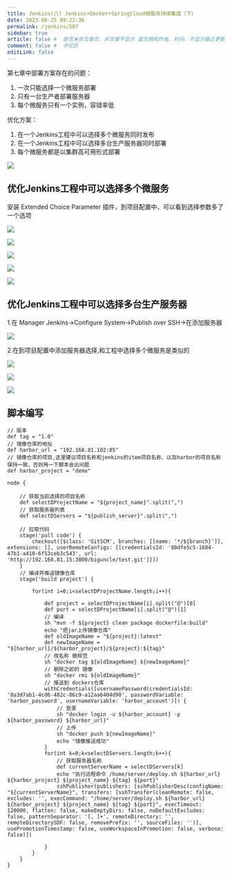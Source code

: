 ```yaml
---
title: Jenkins(八) Jenkins+Docker+SpringCloud微服务持续集成（下）
date: 2023-06-25 09:22:36
permalink: /jenkins/507
sidebar: true
article: false #  是否未非文章页，非文章不显示 面包屑和作者、时间，不显示最近更新栏，不会参与到最近更新文章的数据计算中
comment: false #  评论区
editLink: false
---
```


第七章中部署方案存在的问题：
1. 一次只能选择一个微服务部署
2. 只有一台生产者部署服务器
3. 每个微服务只有一个实例，容错率低

优化方案：
1. 在一个Jenkins工程中可以选择多个微服务同时发布
2. 在一个Jenkins工程中可以选择多台生产服务器同时部署
3. 每个微服务都是以集群高可用形式部署

![](/assets/img/jenkins/507/img.png)

## 优化Jenkins工程中可以选择多个微服务
安装 Extended Choice Parameter 插件，到项目配置中，可以看到选择参数多了一个选项

![](/assets/img/jenkins/507/img_1.png)

![](/assets/img/jenkins/507/img_2.png)

![](/assets/img/jenkins/507/img_3.png)

![](/assets/img/jenkins/507/img_4.png)

![](/assets/img/jenkins/507/img_5.png)

## 优化Jenkins工程中可以选择多台生产服务器
1.在 Manager Jenkins->Configure System->Publish over SSH->在添加服务器

![](/assets/img/jenkins/507/img_6.png)


2.在到项目配置中添加服务器选择,和工程中选择多个微服务是类似的

![](/assets/img/jenkins/507/img_7.png)

![](/assets/img/jenkins/507/img_8.png)

![](/assets/img/jenkins/507/img_9.png)

## 脚本编写
```
// 版本
def tag = "1.0"
// 镜像仓库的地址
def harbor_url = "192.168.81.102:85"
// 镜像仓库的项目,这里建议项目名称和jenkins的item项目名称、以及harbor的项目名称保持一致，否则用一下脚本会出问题
def harbor_project = "demo"

node {

    // 获取当前选择的项目名称
    def selectDProjectName = "${project_name}".split(",")
    // 获取服务器列表
    def selectDServers = "${publish_server}".split(",")

    // 拉取代码
    stage('pull code') {
        checkout([$class: 'GitSCM', branches: [[name: '*/${branch}']], extensions: [], userRemoteConfigs: [[credentialsId: '80dfe5c5-1684-47b1-a410-6f53ceb3c543', url: 'http://192.168.81.15:3000/biguncle/test.git']]])
    }
    // 编译并推送镜像仓库
    stage('build project') {

        for(int i=0;i<selectDProjectName.length;i++){

            def project = selectDProjectName[i].split("@")[0]
            def port = selectDProjectName[i].split("@")[1]
            // 编译
            sh "mvn -f ${project} clean package dockerfile:build"
            echo "把jar上传镜像仓库"
            def oldImageName = "${project}:latest"
            def newImageName = "${harbor_url}/${harbor_project}/${project}:${tag}"
            // 改名称 做规范
            sh "docker tag ${oldImageName} ${newImageName}"
            // 删除之前的 镜像
            sh "docker rmi ${oldImageName}"
            // 推送到 dockers仓库
            withCredentials([usernamePassword(credentialsId: '8a3d7ab1-4cd6-482c-86c9-a12aa6404d98', passwordVariable: 'harbor_password', usernameVariable: 'harbor_account')]) {
                // 登录
                sh "docker login -u ${harbor_account} -p ${harbor_password} ${harbor_url}"
                // 上传
                sh "docker push ${newImageName}"
                echo "镜像推送成功"
            }
            for(int k=0;k<selectDServers.length;k++){
                // 获取服务器名称
                def currentServerName = selectDServers[k]
                echo "执行远程命令 /home/server/deploy.sh ${harbor_url} ${harbor_project} ${project_name} ${tag} ${port}"
                sshPublisher(publishers: [sshPublisherDesc(configName: "${currentServerName}", transfers: [sshTransfer(cleanRemote: false, excludes: '', execCommand: "/home/server/deploy.sh ${harbor_url} ${harbor_project} ${project_name} ${tag} ${port}", execTimeout: 120000, flatten: false, makeEmptyDirs: false, noDefaultExcludes: false, patternSeparator: '[, ]+', remoteDirectory: '', remoteDirectorySDF: false, removePrefix: '', sourceFiles: '')], usePromotionTimestamp: false, useWorkspaceInPromotion: false, verbose: false)])

            }
        }
    }
}


```